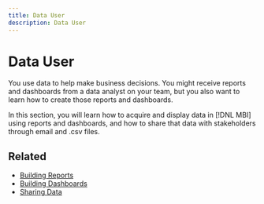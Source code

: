 ```yaml
---
title: Data User
description: Data User
---
```

# Data User

You use data to help make business decisions. You might receive reports and dashboards from a data analyst on your team, but you also want to learn how to create those reports and dashboards.

In this section, you will learn how to acquire and display data in [!DNL MBI] using reports and dashboards, and how to share that data with stakeholders through email and .csv files.

## Related

* [Building Reports](../mbi/data-user/reports/rpt-fundamentals.md)
* [Building Dashboards](../mbi/data-user/dashboards/ess-dashboards.md)
* [Sharing Data](../mbi/data-user/export-data/share-data.md)

